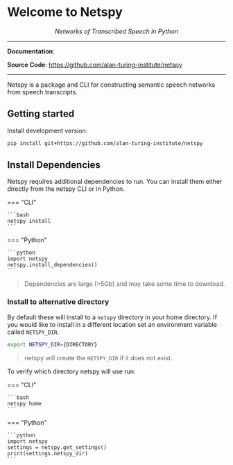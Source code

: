 # Welcome to Netspy

<p align="center">
    <em>Networks of Transcribed Speech in Python</em>
</p>

---

**Documentation**: <a href="" target="_blank"></a>

**Source Code**: <a href="https://github.com/alan-turing-institute/netspy" target="_blank">https://github.com/alan-turing-institute/netspy</a>

---

Netspy is a package and CLI for constructing semantic speech networks from speech transcripts.

## Getting started

Install development version:

```bash
pip install git+https://github.com/alan-turing-institute/netspy
```


## Install Dependencies

Netspy requires additional dependencies to run. You can install them either directly from the netspy CLI or in Python. 


=== "CLI"

    ```bash
    netspy install
    ```

=== "Python"

    ```python
    import netspy
    netspy.install_dependencies()
    ```

> Dependencies are large (>5Gb) and may take some time to download.
### Install to alternative directory

By default these will install to a `netspy` directory in your home directory. If you would like to install in a different location set an environment variable called `NETSPY_DIR`.

```bash
export NETSPY_DIR={DIRECTORY}
```

> netspy will create the `NETSPY_DIR` if it does not exist.

To verify which directory netspy will use run:

=== "CLI"

    ```bash
    netspy home
    ```

=== "Python"

    ```python
    import netspy
    settings = netspy.get_settings()
    print(settings.netspy_dir)
    ```
